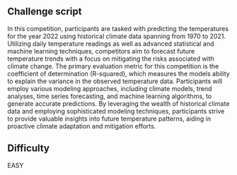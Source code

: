 ## Challenge script

In this competition, participants are tasked with predicting the temperatures for the year 2022 using historical climate data spanning from 1970 to 2021. Utilizing daily temperature readings as well as advanced statistical and machine learning techniques, competitors aim to forecast future temperature trends with a focus on mitigating the risks associated with climate change. The primary evaluation metric for this competition is the coefficient of determination (R-squared), which measures the models ability to explain the variance in the observed temperature data. Participants will employ various modeling approaches, including climate models, trend analyses, time series forecasting, and machine learning algorithms, to generate accurate predictions. By leveraging the wealth of historical climate data and employing sophisticated modeling techniques, participants strive to provide valuable insights into future temperature patterns, aiding in proactive climate adaptation and mitigation efforts.

## Difficulty

EASY